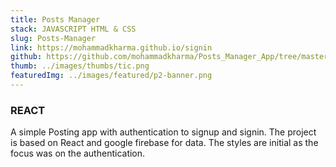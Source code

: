 ```yaml
---
title: Posts Manager
stack: JAVASCRIPT HTML & CSS
slug: Posts-Manager
link: https://mohammadkharma.github.io/signin
github: https://github.com/mohammadkharma/Posts_Manager_App/tree/master/posts-manager
thumb: ../images/thumbs/tic.png
featuredImg: ../images/featured/p2-banner.png
---
```


### REACT

A simple Posting app with authentication to signup and signin. The project is based on React and google firebase for data. The styles are initial as the focus was on the authentication.
